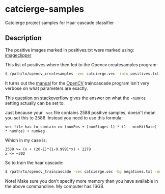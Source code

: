 catcierge-samples
=================

Catcierge project samples for Haar cascade classifier

Description
-----------

The positive images marked in positives.txt were marked using: [imageclipper](https://github.com/JoakimSoderberg/imageclipper)

This list of positives where then fed to the Opencv createsamples program:
```bash
$ /path/to/opencv_createsamples -vec catcierge.vec -info positives.txt -bg negatives.txt -num 2588
```

It turns out the [manual](http://docs.opencv.org/doc/user_guide/ug_traincascade.html) for the [OpenCV](http://www.opencv.org) traincascade program isn't very verbose on what parameters are exactly.

This [question on stackoverflow](http://stackoverflow.com/questions/10863560/haar-training-opencv-assertion-failed) gives the answer on what the `-numPos` setting actually can be set to.

Just because your `.vec` file contains 2588 positive samples, doesn't mean you set this to 2588. Instead you need to use this formula:

```
vec-file has to contain >= (numPos + (numStages-1) * (1 - minHitRate) * numPos) + numNeg
```
Which in my case is:

```
2588 >= (x + (20-1)*(1-0.999)*x) + 2279
x <= ~302
```

So to train the haar cascade:

```bash
$ /path/to/opencv_traincascade -vec catcierge.vec -bg negatives.txt -numPos 302 -numNeg 2279 -minHitRate 0.999 -numStages 20 -precalcIdxBufSize 6144 -precalcValBufSize 3072 -w 24 -h 24 -bg negatives.txt -data cascade
```
Note! Make sure you don't specify more memory than you have available in the above commandline. My computer has 16GB.




